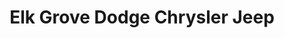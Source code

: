 ---
title: "Elk Grove Dodge Chrysler Jeep"
url: /elk-grove/elk-grove-dodge-chrysler-jeep/
shop: Autohaus
---
